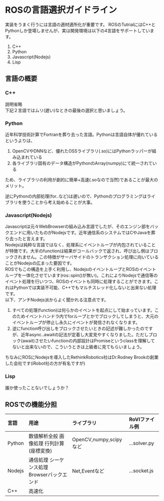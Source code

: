 # ROSの言語選択ガイドライン

実装をうまく行うには言語の適材適所化が重要です。
ROSのTutrialにはC++とPythonしか登場しませんが、実は開発環境は以下の4言語をサポートしています。

1. C++
2. Python
3. Javascript(Nodejs)
4. Lisp

## 言語の概要


### C++  
説明省略  
下記２言語ではムリ(遅い)なときの最後の選択と思いましょう。

### Python  
近年科学技術計算でFortranを葬り去った言語。Pythonは言語自体が優れているというよりは、
1. OpenCVやDNNなど、優れたOSSライブラリ(.so)にはPythonラッパーが組み込まれている
2. 各ライブラリ固有のデータ構造がPythonのArray(numpy)にて統一されている

ため、ライブラリの利用が劇的に簡単+高速(.soなので当然)であることが最大のメリット。  

逆にPythonの内部処理(for..など)は遅いので、Pythonのプログラミングはライブラリを使うことから考え始めることが大事。

### Javascript(Nodejs)  
Javascriptは元々WebBrowserの組み込み言語でしたが、そのエンジン部をバックエンドに用いたものがNodejsです。近年通信系のシステムではCやJavaを葬り去ったと言えます。  
Nodejsは純粋な言語ではなく、処理系にイベントループが内包されていることが特徴です。大半のfunctionは結果がコールバックで返され、呼び出し側はブロックされません。この特徴がサーバサイドのトランザクション処理に向いていることがNodejsの広まった要因です。  
ROSでもこの構造を上手く利用し、NodejsのイベントループとROSのイベントループを一体化させています(ros::spin()が無い)。これによりNodejsで通信等のイベント処理を行いつつ、ROSのイベントも同時に処理することができます。これはPythonでは実装不可能、C++でもマルチスレッド化しないと出来ない処理です。  
以下、アンチNodejs派からよく聞かれる注意点です。
1. すべての処理(function)は何らかのイベントを起点にして始まっています。このためイベントハンドラ内でforループとかでブロックしてしまうと、大元のイベントループが停止し永久にイベントが発信されなくなります。  
2. 逆にfunction呼び出しをブロックさせたいときの記述が難しかったのですが、近年async..awaitの記法が定着し大変見やすくなりました。ただしブロック(await)させたいfunctionの内部設計はPromiseというclassを理解してないと出来ないので、こういうときは上級者に見てもらいましょう。

ちなみにROSにNodejsを導入したRethinkRobotics社はDr.Rodney Brookの創業した会社です(iRobot社の方が有名ですが)

### Lisp
誰か使ったことないでしょうか？

## ROSでの機能分担

|言語|用途|ライブラリ|RoVIファイル例|
|:----|:----|:----|:----|
|Python|数値解析全般 画像処理 行列計算(座標変換)|OpenCV,numpy,scipyなど|...solver.py|
|Nodejs|通信処理 シーケンス処理 Browserバックエンド|Net,Eventなど|...socket.js|
|C++|高速化| | |
